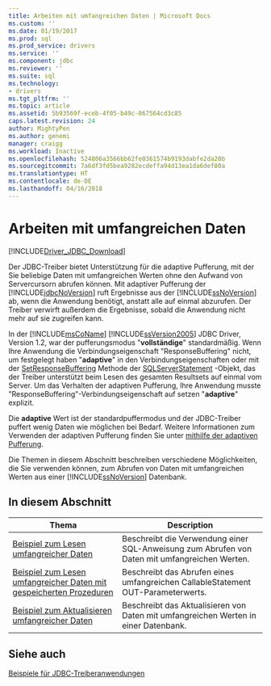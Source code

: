 ```yaml
---
title: Arbeiten mit umfangreichen Daten | Microsoft Docs
ms.custom: ''
ms.date: 01/19/2017
ms.prod: sql
ms.prod_service: drivers
ms.service: ''
ms.component: jdbc
ms.reviewer: ''
ms.suite: sql
ms.technology:
- drivers
ms.tgt_pltfrm: ''
ms.topic: article
ms.assetid: 5b93569f-eceb-4f05-b49c-067564cd3c85
caps.latest.revision: 24
author: MightyPen
ms.author: genemi
manager: craigg
ms.workload: Inactive
ms.openlocfilehash: 524806a3566bb62fe0361574b9193dabfe2da20b
ms.sourcegitcommit: 7a6df3fd5bea9282ecdeffa94d13ea1da6def80a
ms.translationtype: HT
ms.contentlocale: de-DE
ms.lasthandoff: 04/16/2018
---
```

# <a name="working-with-large-data"></a>Arbeiten mit umfangreichen Daten
[!INCLUDE[Driver_JDBC_Download](../../includes/driver_jdbc_download.md)]

  Der JDBC-Treiber bietet Unterstützung für die adaptive Pufferung, mit der Sie beliebige Daten mit umfangreichen Werten ohne den Aufwand von Servercursorn abrufen können. Mit adaptiver Pufferung der [!INCLUDE[jdbcNoVersion](../../includes/jdbcnoversion_md.md)] ruft Ergebnisse aus der [!INCLUDE[ssNoVersion](../../includes/ssnoversion_md.md)] ab, wenn die Anwendung benötigt, anstatt alle auf einmal abzurufen. Der Treiber verwirft außerdem die Ergebnisse, sobald die Anwendung nicht mehr auf sie zugreifen kann.  
  
 In der [!INCLUDE[msCoName](../../includes/msconame_md.md)] [!INCLUDE[ssVersion2005](../../includes/ssversion2005_md.md)] JDBC Driver, Version 1.2, war der pufferungsmodus "**vollständige**" standardmäßig. Wenn Ihre Anwendung die Verbindungseigenschaft "ResponseBuffering" nicht, um festgelegt haben "**adaptive**" in den Verbindungseigenschaften oder mit der [SetResponseBuffering](../../connect/jdbc/reference/setresponsebuffering-method-sqlserverstatement.md) Methode der [ SQLServerStatement](../../connect/jdbc/reference/sqlserverstatement-class.md) -Objekt, das der Treiber unterstützt beim Lesen des gesamten Resultsets auf einmal vom Server. Um das Verhalten der adaptiven Pufferung, Ihre Anwendung musste "ResponseBuffering"-Verbindungseigenschaft auf setzen "**adaptive**" explizit.  
  
 Die **adaptive** Wert ist der standardpuffermodus und der JDBC-Treiber puffert wenig Daten wie möglichen bei Bedarf. Weitere Informationen zum Verwenden der adaptiven Pufferung finden Sie unter [mithilfe der adaptiven Pufferung](../../connect/jdbc/using-adaptive-buffering.md).  
  
 Die Themen in diesem Abschnitt beschreiben verschiedene Möglichkeiten, die Sie verwenden können, zum Abrufen von Daten mit umfangreichen Werten aus einer [!INCLUDE[ssNoVersion](../../includes/ssnoversion_md.md)] Datenbank.  
  
## <a name="in-this-section"></a>In diesem Abschnitt  
  
|Thema|Description|  
|-----------|-----------------|  
|[Beispiel zum Lesen umfangreicher Daten](../../connect/jdbc/reading-large-data-sample.md)|Beschreibt die Verwendung einer SQL-Anweisung zum Abrufen von Daten mit umfangreichen Werten.|  
|[Beispiel zum Lesen umfangreicher Daten mit gespeicherten Prozeduren](../../connect/jdbc/reading-large-data-with-stored-procedures-sample.md)|Beschreibt das Abrufen eines umfangreichen CallableStatement OUT-Parameterwerts.|  
|[Beispiel zum Aktualisieren umfangreicher Daten](../../connect/jdbc/updating-large-data-sample.md)|Beschreibt das Aktualisieren von Daten mit umfangreichen Werten in einer Datenbank.|  
  
## <a name="see-also"></a>Siehe auch  
 [Beispiele für JDBC-Treiberanwendungen](../../connect/jdbc/sample-jdbc-driver-applications.md)  
  
  
